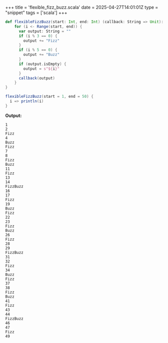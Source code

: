 +++
title = 'flexible_fizz_buzz.scala'
date = 2025-04-27T14:01:01Z
type = "snippet"
tags = ['scala']
+++

```scala
def flexibleFizzBuzz(start: Int, end: Int) (callback: String => Unit): Unit = {
    for (i <- Range(start, end)) {
      var output: String = ""
      if (i % 3 == 0) {
        output += "Fizz"
      }
      if (i % 5 == 0) {
        output += "Buzz"
      }
      if (output.isEmpty) {
        output = s"${i}"
      }
      callback(output)
    }
}

flexibleFizzBuzz(start = 1, end = 50) {
  i => println(i)
}
```

**Output:**

```text
1
2
Fizz
4
Buzz
Fizz
7
8
Fizz
Buzz
11
Fizz
13
14
FizzBuzz
16
17
Fizz
19
Buzz
Fizz
22
23
Fizz
Buzz
26
Fizz
28
29
FizzBuzz
31
32
Fizz
34
Buzz
Fizz
37
38
Fizz
Buzz
41
Fizz
43
44
FizzBuzz
46
47
Fizz
49
```
